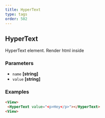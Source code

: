 ```yaml
---
title: HyperText
type: tags
order: 502
---
```


## HyperText

HyperText element. Render html inside

### Parameters

-   `name` **[string]** 
-   `value` **[string]** 

### Examples

```html
<View>
 <HyperText value="<p>Hey</p>"></HyperText>
<View>
```
